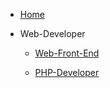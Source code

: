 - [Home](sections/php/)

- Web-Developer

	- [Web-Front-End](sections/fed/)

	- [PHP-Developer](sections/php/)
